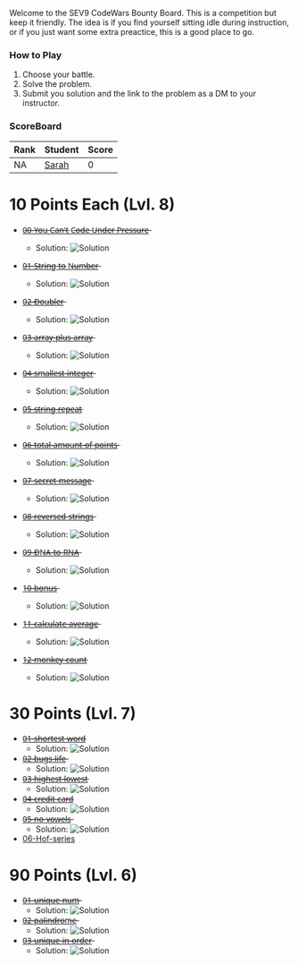 Welcome to the SEV9 CodeWars Bounty Board. This is a competition but keep it friendly. The idea is if you find yourself sitting idle during instruction, or if you just want some extra preactice, this is a good place to go.

### How to Play

1. Choose your battle.
2. Solve the problem.
3. Submit you solution and the link to the problem as a DM to your instructor.

### ScoreBoard
| Rank | Student | Score |
|:---- |:------- | ----- |
| NA   | [Sarah](https://www.codewars.com/users/kitteyandkat/completed_solutions)   | 0     |



# 10 Points Each (Lvl. 8)

- [0̶0̶-̶Y̶o̶u̶ C̶a̶n̶'̶t̶ C̶o̶d̶e̶ U̶n̶d̶e̶r̶ P̶r̶e̶s̶s̶u̶r̶e̶](https://www.codewars.com/kata/53ee5429ba190077850011d4)
    - Solution: ![Solution](/solutions/pressure.png)
- [0̶1̶-̶S̶t̶r̶i̶n̶g̶ t̶o̶ N̶u̶m̶b̶e̶r̶](https://www.codewars.com/kata/544675c6f971f7399a000e79)
    - Solution: ![Solution](/solutions/Stringtonumber.png)
- [0̶2̶-̶D̶o̶u̶b̶l̶e̶r̶](https://www.codewars.com/kata/57f781872e3d8ca2a000007e)
    - Solution: ![Solution](/solutions/doubler.png)
- [0̶3̶-̶a̶r̶r̶a̶y̶-̶p̶l̶u̶s̶-̶a̶r̶r̶a̶y̶](https://www.codewars.com/kata/5a2be17aee1aaefe2a000151)
    - Solution: ![Solution](/solutions/arrayplusarray.png)
- [0̶4̶-̶s̶m̶a̶l̶l̶e̶s̶t̶-̶i̶n̶t̶e̶g̶e̶r̶](https://www.codewars.com/kata/55a2d7ebe362935a210000b2)
    - Solution: ![Solution](/solutions/smallint.png)
- [0̶5̶-̶s̶t̶r̶i̶n̶g̶-̶r̶e̶p̶e̶a̶t̶](https://www.codewars.com/kata/57a0e5c372292dd76d000d7e)
    - Solution: ![Solution](/solutions/repeat.png)
- [0̶6̶-̶t̶o̶t̶a̶l̶-̶a̶m̶o̶u̶n̶t̶-̶o̶f̶-̶p̶o̶i̶n̶t̶s̶](https://www.codewars.com/kata/5bb904724c47249b10000131)
    - Solution: ![Solution](/solutions/points.png)

- [0̶7̶-̶s̶e̶c̶r̶e̶t̶-̶m̶e̶s̶s̶a̶g̶e̶](https://www.codewars.com/kata/55225023e1be1ec8bc000390)
    - Solution: ![Solution](/solutions/jenny.png)
- [0̶8̶-̶r̶e̶v̶e̶r̶s̶e̶d̶-̶s̶t̶r̶i̶n̶g̶s̶](https://www.codewars.com/kata/5168bb5dfe9a00b126000018)
    - Solution: ![Solution](/solutions/rvsstrng.png)
- [0̶9̶-̶D̶N̶A̶-̶t̶o̶-̶R̶N̶A̶](https://www.codewars.com/kata/5556282156230d0e5e000089)
    - Solution: ![Solution](/solutions/DNA.png)

- [1̶0̶-̶b̶o̶n̶u̶s̶](https://www.codewars.com/kata/56f6ad906b88de513f000d96)
    - Solution: ![Solution](/solutions/bonus.png)
- [1̶1̶-̶c̶a̶l̶c̶u̶l̶a̶t̶e̶-̶a̶v̶e̶r̶a̶g̶e̶](https://www.codewars.com/kata/57a2013acf1fa5bfc4000921)
    - Solution: ![Solution](/solutions/average.png)
- [1̶2̶-̶m̶o̶n̶k̶e̶y̶-̶c̶o̶u̶n̶t̶](https://www.codewars.com/kata/56f69d9f9400f508fb000ba7)
    - Solution: ![Solution](/solutions/monkeycount.png)

# 30 Points (Lvl. 7)

- [0̶1̶-̶s̶h̶o̶r̶t̶e̶s̶t̶-̶w̶o̶r̶d̶](https://www.codewars.com/kata/57cebe1dc6fdc20c57000ac9)
    - Solution: ![Solution](/solutions/shortest.png)
- [0̶2̶-̶b̶u̶g̶s̶-̶l̶i̶f̶e̶](https://www.codewars.com/kata/5b71af678adeae41df00008c)
    - Solution: ![Solution](/solutions/bug.png)
- [0̶3̶-̶h̶i̶g̶h̶e̶s̶t̶-̶l̶o̶w̶e̶s̶t̶](https://www.codewars.com/kata/554b4ac871d6813a03000035)
    - Solution: ![Solution](/solutions/highlow.png)
- [0̶4̶-̶c̶r̶e̶d̶i̶t̶-̶c̶a̶r̶d̶](https://www.codewars.com/kata/5701e43f86306a615c001868)
    - Solution: ![Solution](/solutions/cardissuer.png)
- [0̶5̶-̶n̶o̶-̶v̶o̶w̶e̶l̶s̶](https://www.codewars.com/kata/52fba66badcd10859f00097e)
    - Solution: ![Solution](/solutions/novowel.png)
- [06-Hof-series](https://www.codewars.com/kata/582dace555a1f4d859000058)
    <!-- - Solution: ![Solution]() -->

# 90 Points (Lvl. 6)

- [0̶1̶-̶u̶n̶i̶q̶u̶e̶-̶n̶u̶m̶](https://www.codewars.com/kata/585d7d5adb20cf33cb000235)
    - Solution: ![Solution](/solutions/uniquenumber.png)
- [0̶2̶-̶p̶a̶l̶i̶n̶d̶r̶o̶m̶e̶](https://www.codewars.com/kata/53046ceefe87e4905e00072a)
    - Solution: ![Solution](/solutions/palindrome.png)
- [0̶3̶-̶u̶n̶i̶q̶u̶e̶-̶i̶n̶-̶o̶r̶d̶e̶r̶](https://www.codewars.com/kata/54e6533c92449cc251001667)
    - Solution: ![Solution](/solutions/uniqueinorder.png)
